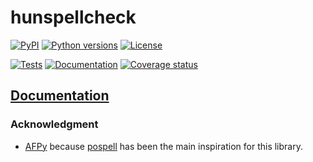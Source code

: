 # hunspellcheck

[![PyPI][pypi-version-badge-link]][pypi-link]
[![Python versions][pypi-pyversions-badge-link]][pypi-link]
[![License][license-image]][license-link]

[![Tests][tests-image]][tests-link]
[![Documentation][documentation-image]][documentation-link]
[![Coverage status][coverage-image]][coverage-link]

## [Documentation][documentation-link]

### Acknowledgment

- [AFPy](https://github.com/AFPy) because
 [pospell](https://github.com/AFPy/pospell) has been the main inspiration for
 this library.

[pypi-link]: https://pypi.org/project/hunspellcheck
[pypi-version-badge-link]: https://img.shields.io/pypi/v/hunspellcheck?logo=pypi&logoColor=white
[pypi-pyversions-badge-link]: https://img.shields.io/pypi/pyversions/hunspellcheck?logo=python&logoColor=white
[license-image]: https://img.shields.io/pypi/l/hunspellcheck?color=light-green&logo=gnu&logoColor=whiite
[license-link]: https://github.com/mondeja/hunspellcheck/blob/master/LICENSE

[tests-image]: https://img.shields.io/github/workflow/status/mondeja/hunspellcheck/CI?logo=github&label=tests
[tests-link]: https://github.com/mondeja/hunspellcheck/actions?query=workflow%3ACI
[documentation-image]: https://img.shields.io/readthedocs/hunspellcheck?logo=read-the-docs&logoColor=white
[documentation-link]: https://hunspellcheck.readthedocs.io
[coverage-image]: https://img.shields.io/coveralls/github/mondeja/hunspellcheck?logo=coveralls
[coverage-link]: https://coveralls.io/github/mondeja/hunspellcheck
